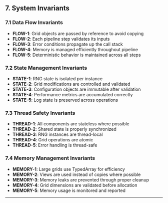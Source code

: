 ## 7. System Invariants

### 7.1 Data Flow Invariants

- **FLOW-1**: Grid objects are passed by reference to avoid copying
- **FLOW-2**: Each pipeline step validates its inputs
- **FLOW-3**: Error conditions propagate up the call stack
- **FLOW-4**: Memory is managed efficiently throughout pipeline
- **FLOW-5**: Deterministic behavior is maintained across all steps

### 7.2 State Management Invariants

- **STATE-1**: RNG state is isolated per instance
- **STATE-2**: Grid modifications are controlled and validated
- **STATE-3**: Configuration objects are immutable after validation
- **STATE-4**: Performance metrics are accumulated correctly
- **STATE-5**: Log state is preserved across operations

### 7.3 Thread Safety Invariants

- **THREAD-1**: All components are stateless where possible
- **THREAD-2**: Shared state is properly synchronized
- **THREAD-3**: RNG instances are thread-local
- **THREAD-4**: Grid operations are atomic
- **THREAD-5**: Error handling is thread-safe

### 7.4 Memory Management Invariants

- **MEMORY-1**: Large grids use TypedArray for efficiency
- **MEMORY-2**: Views are used instead of copies where possible
- **MEMORY-3**: Memory leaks are prevented through proper cleanup
- **MEMORY-4**: Grid dimensions are validated before allocation
- **MEMORY-5**: Memory usage is monitored and reported

---
